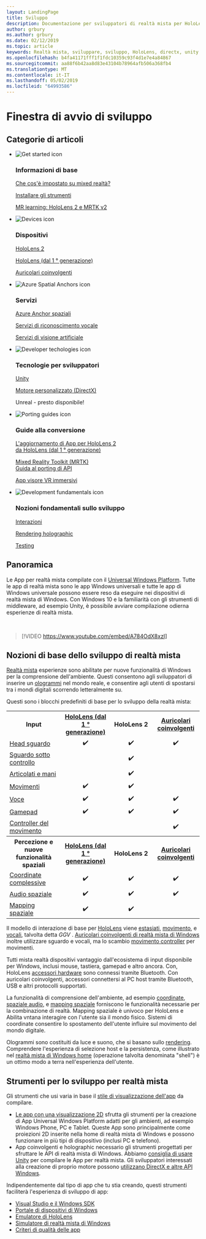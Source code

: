 ```yaml
---
layout: LandingPage
title: Sviluppo
description: Documentazione per sviluppatori di realtà mista per HoloLens e auricolari coinvolgente e concreto.
author: grbury
ms.author: grbury
ms.date: 02/12/2019
ms.topic: article
keywords: Realtà mista, sviluppare, sviluppo, HoloLens, directx, unity
ms.openlocfilehash: b4fa41171fff1f1fdc10359c93f4d1e7e4a84867
ms.sourcegitcommit: aa88f6b42aa8d83e43104b78964afb506a368fb4
ms.translationtype: MT
ms.contentlocale: it-IT
ms.lasthandoff: 05/02/2019
ms.locfileid: "64993586"
---
```

# <a name="development-launchpad"></a>Finestra di avvio di sviluppo

## <a name="article-categories"></a>Categorie di articoli


<ul class="panelContent cardsF">
    <li>
        <div class="cardSize">
            <div class="cardPadding">
                <div class="card">
                    <div class="cardImageOuter">
                        <div class="cardImage">
                            <img src="images/GetStartedIcon.png" alt="Get started icon">
                        </div>
                    </div>
                    <div class="cardText">
                        <h3>Informazioni di base</h3>
                        <p>
                            <a href="mixed-reality.md">Che cos'è impostato su mixed realtà?</a>
                        </p>
                        <p>
                            <a href="install-the-tools.md">Installare gli strumenti</a>
                        </p>
                        <p>
                            <a href="mrlearning-base-ch1.md">MR learning: HoloLens 2 e MRTK v2</a>
                        </p>
                    </div>
                </div>
            </div>
        </div>
    </li>
        <li>
        <div class="cardSize">
            <div class="cardPadding">
                <div class="card">
                    <div class="cardImageOuter">
                        <div class="cardImage">
                            <img src="images/HoloLens_Icon_120x130.png" alt="Devices icon">
                        </div>
                    </div>
                    <div class="cardText">
                        <h3>Dispositivi</h3>
                          <p>
                            <a href="https://www.microsoft.com/hololens/hardware" target="_blank">HoloLens 2</a>
                        </p>
                        <p>
                            <a href="hololens-hardware-details.md">HoloLens (dal 1 ° generazione)</a>
                        </p>
                        <p>
                            <a href="immersive-headset-hardware-details.md">Auricolari coinvolgenti</a>
                        </p>
                    </div>
                </div>
            </div>
        </div>
    </li>
    <li>
        <div class="cardSize">
            <div class="cardPadding">
                <div class="card">
                    <div class="cardImageOuter">
                        <div class="cardImage">
                            <img src="images/AzureSpatialAnchors_Icon_120x130.png" alt="Azure Spatial Anchors icon">
                        </div>
                    </div>
                    <div class="cardText">
                        <h3>Servizi</h3>
                        <p>
                            <a href="https://docs.microsoft.com/azure/spatial-anchors" target="_blank">Azure Anchor spaziali</a>
                        </p>
                        <p>
                            <a href="https://docs.microsoft.com/azure/cognitive-services/speech-service/" target="_blank">Servizi di riconoscimento vocale</a>
                        </p>
                        <p>
                            <a href="https://docs.microsoft.com/azure/cognitive-services/computer-vision/" target="_blank">Servizi di visione artificiale</a>
                        </p>
                    </div>
                </div>
            </div>
        </div>
    </li>
    <li>
        <div class="cardSize">
            <div class="cardPadding">
                <div class="card">
                    <div class="cardImageOuter">
                        <div class="cardImage">
                            <img src="images/Unity_Icon_120x130.png" alt="Developer techologies icon">
                        </div>
                    </div>
                    <div class="cardText">
                        <h3>Tecnologie per sviluppatori</h3>
                        <p>
                            <a href="unity-development-overview.md">Unity</a>
                        </p>
                        <p>
                            <a href="directx-development-overview.md">Motore personalizzato (DirectX)</a>
                        </p>
                        <p>
Unreal - presto disponibile!
                        </p>                
                    </div>
                </div>
            </div>
        </div>
    </li>
    <li>
        <div class="cardSize">
            <div class="cardPadding">
                <div class="card">
                    <div class="cardImageOuter">
                        <div class="cardImage">
                            <img src="images/PortingGuides-icon_120x130.png" alt="Porting guides icon">
                        </div>
                    </div>
                    <div class="cardText">
                        <h3>Guide alla conversione</h3>
                        <p>
                            <a href="mrtk-porting-guide.md">L'aggiornamento di App per HoloLens 2<br>da HoloLens (dal 1 ° generazione)</a>
                        </p>
                        <p>
                            <a href="https://microsoft.github.io/MixedRealityToolkit-Unity/Documentation/HTKToMRTKPortingGuide.html">Mixed Reality Toolkit (MRTK)<br>Guida al porting di API</a>
                        </p>
                        <p>
                            <a href="porting-guides.md">App visore VR immersivi</a>
                        </p>
                    </div>
                </div>
            </div>
        </div>
    </li>
    <li>
        <div class="cardSize">
            <div class="cardPadding">
                <div class="card">
                    <div class="cardImageOuter">
                        <div class="cardImage">
                            <img src="images/App_patterns_Icon_120x130.png" alt="Development fundamentals icon">
                        </div>
                    </div>
                    <div class="cardText">
                        <h3>Nozioni fondamentali sullo sviluppo</h3>
                        <p>
                            <a href="Interaction-fundamentals.md">Interazioni</a>
                        </p>
                        <p>
                            <a href="rendering.md">Rendering holographic</a>
                        </p>
                         <p>
                            <a href="testing-your-app-on-hololens.md">Testing</a>
                        </p>                    
                    </div>
                </div>
            </div>
        </div>
    </li>    
</ul>

## <a name="overview"></a>Panoramica

Le App per realtà mista compilate con il [Universal Windows Platform](https://dev.windows.com/getstarted). Tutte le app di realtà mista sono le app Windows universali e tutte le app di Windows universale possono essere reso da eseguire nei dispositivi di realtà mista di Windows. Con Windows 10 e la familiarità con gli strumenti di middleware, ad esempio Unity, è possibile avviare compilazione odierna esperienze di realtà mista.

<br>

>[!VIDEO https://www.youtube.com/embed/A784OdX8xzI]

## <a name="basics-of-mixed-reality-development"></a>Nozioni di base dello sviluppo di realtà mista

[Realtà mista](mixed-reality.md) esperienze sono abilitate per nuove funzionalità di Windows per la comprensione dell'ambiente. Questi consentono agli sviluppatori di inserire un [ologrammi](hologram.md) nel mondo reale, e consentire agli utenti di spostarsi tra i mondi digitali scorrendo letteralmente su. 

Questi sono i blocchi predefiniti di base per lo sviluppo della realtà mista:

<table>
<tr>
<th style="width:175px">Input</th><th style="width:125px; text-align: center;"><a href="hololens-hardware-details.md">HoloLens (dal 1 ° generazione)</a></th><th style="width:125px; text-align: center;">HoloLens 2</a></th><th style="width:125px; text-align: center;"> <a href="immersive-headset-hardware-details.md">Auricolari coinvolgenti</a></th>
</tr><tr>
<td> <a href="gaze.md">Head sguardo</a></td><td style="text-align: center;">✔️</td><td style="text-align: center;">✔️</td><td style="text-align: center;">✔️</td>
</tr><tr>
<td> <a href="gaze.md">Sguardo sotto controllo</a></td><td></td><td style="text-align: center;">✔️</td><td></td>
</tr><tr>
 <td> <a href="gestures.md">Articolati e mani</a></td><td></td><td style="text-align: center;">✔️</td><td></td>
</tr><tr>
<td> <a href="gestures.md">Movimenti</a></td><td style="text-align: center;">✔️</td><td style="text-align: center;">✔️</td><td></td>
</tr><tr>
<td> <a href="voice-input.md">Voce</a></td><td style="text-align: center;">✔️</td><td style="text-align: center;">✔️</td><td style="text-align: center;">✔️</td>
</tr><tr>
<td> <a href="hardware-accessories.md">Gamepad</a></td><td style="text-align: center;">✔️</td><td style="text-align: center;">✔️</td><td style="text-align: center;">✔️</td>
</tr><tr>
<td> <a href="motion-controllers.md">Controller del movimento</a></td><td></td><td></td><td style="text-align: center;">✔️</td>
</tr><tr>
<th style="width:175px">Percezione e nuove funzionalità spaziali</th><th style="width:125px; text-align: center;"><a href="hololens-hardware-details.md">HoloLens (dal 1 ° generazione)</a></th><th style="width:125px; text-align: center;">HoloLens 2</a></th><th style="width:125px; text-align: center;"> <a href="immersive-headset-hardware-details.md">Auricolari coinvolgenti</a></th>
</tr><tr>
<td> <a href="coordinate-systems.md">Coordinate complessive</a></td><td style="text-align: center;">✔️</td><td style="text-align: center;">✔️</td><td style="text-align: center;">✔️</td>
</tr><tr>
<td> <a href="spatial-sound.md">Audio spaziale</a></td><td style="text-align: center;">✔️</td><td style="text-align: center;">✔️</td><td style="text-align: center;">✔️</td>
</tr><tr>
<td> <a href="spatial-mapping.md">Mapping spaziale</a></td><td style="text-align: center;">✔️</td><td style="text-align: center;">✔️</td><td></td>
</tr>
</table>



Il modello di interazione di base per [HoloLens](hololens-hardware-details.md) viene [estasiati](gaze.md), [movimento](gestures.md), e [vocali](voice-input.md), talvolta detta *GGV* . [Auricolari coinvolgenti di realtà mista di Windows](immersive-headset-hardware-details.md) inoltre utilizzare sguardo e vocali, ma lo scambio [movimento controller](motion-controllers.md) per movimenti.

Tutti mista realtà dispositivi vantaggio dall'ecosistema di input disponibile per Windows, inclusi mouse, tastiera, gamepad e altro ancora. Con, HoloLens [accessori hardware](hardware-accessories.md) sono connessi tramite Bluetooth. Con auricolari coinvolgenti, accessori connettersi al PC host tramite Bluetooth, USB e altri protocolli supportati.

La funzionalità di comprensione dell'ambiente, ad esempio [coordinate](coordinate-systems.md), [spaziale audio](spatial-sound.md), e [mapping spaziale](spatial-mapping.md) forniscono le funzionalità necessarie per la combinazione di realtà. Mapping spaziale è univoco per HoloLens e Abilita vntana interagire con l'utente sia il mondo fisico. Sistemi di coordinate consentire lo spostamento dell'utente influire sul movimento del mondo digitale.

Ologrammi sono costituiti da luce e suono, che si basano sullo [rendering](rendering.md). Comprendere l'esperienza di selezione host e la persistenza, come illustrato nel [realtà mista di Windows home](navigating-the-windows-mixed-reality-home.md) (operazione talvolta denominata "shell") è un ottimo modo a terra nell'esperienza dell'utente.

## <a name="tools-for-developing-for-mixed-reality"></a>Strumenti per lo sviluppo per realtà mista

Gli strumenti che usi varia in base il [stile di visualizzazione dell'app](app-views.md) da compilare.
* [Le app con una visualizzazione 2D](building-2d-apps.md) sfrutta gli strumenti per la creazione di App Universal Windows Platform adatti per gli ambienti, ad esempio Windows Phone, PC e Tablet. Queste App sono principalmente come proiezioni 2D inserite nella home di realtà mista di Windows e possono funzionare in più tipi di dispositivo (inclusi PC e telefono).
* App coinvolgenti e holographic necessario gli strumenti progettati per sfruttare le API di realtà mista di Windows. Abbiamo [consiglia di usare Unity](unity-development-overview.md) per compilare le App per realtà mista. Gli sviluppatori interessati alla creazione di proprio motore possono [utilizzano DirectX e altre API Windows](directx-development-overview.md).

Indipendentemente dal tipo di app che tu stia creando, questi strumenti faciliterà l'esperienza di sviluppo di app:
* [Visual Studio e il Windows SDK](using-visual-studio.md)
* [Portale di dispositivi di Windows](using-the-windows-device-portal.md)
* [Emulatore di HoloLens](using-the-hololens-emulator.md)
* [Simulatore di realtà mista di Windows](using-the-windows-mixed-reality-simulator.md)
* [Criteri di qualità delle app](app-quality-criteria.md)

